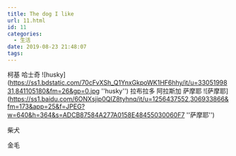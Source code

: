 ```yaml
---
title: The dog I like
url: 11.html
id: 11
categories:
  - 生活
date: 2019-08-23 21:48:07
tags:
---
```


柯基 
哈士奇 
![husky](https://ss1.bdstatic.com/70cFvXSh_Q1YnxGkpoWK1HF6hhy/it/u=3305199831,841105180&fm=26&gp=0.jpg ''husky'')
拉布拉多 
阿拉斯加 
萨摩耶
![萨摩耶](https://ss1.baidu.com/6ONXsjip0QIZ8tyhnq/it/u=1256437552,306933866&fm=173&app=25&f=JPEG?w=640&h=364&s=ADCB87584A277A0158E48455030060F7 ''萨摩耶'')

柴犬

金毛